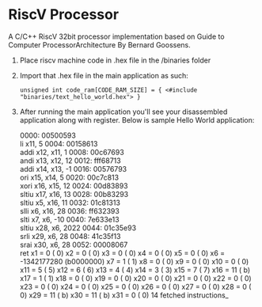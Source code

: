 # RiscV Processor
A C/C++ RiscV 32bit processor implementation based on Guide to Computer ProcessorArchitecture By Bernard Goossens.

1. Place riscv machine code in .hex file in the /binaries folder
2. Import that .hex file in the main application as such:

   `unsigned int code_ram[CODE_RAM_SIZE] = {
      <#include "binaries/text_hello_world.hex">
    }`

3. After running the main application you'll see your disassembled application along with register. Below is sample Hello World application:

   0000: 00500593      
   li x11, 5
   0004: 00158613      
   addi x12, x11, 1
   0008: 00c67693      
   andi x13, x12, 12
   0012: fff68713      
   addi x14, x13, -1
   0016: 00576793      
   ori x15, x14, 5
   0020: 00c7c813      
   xori x16, x15, 12
   0024: 00d83893      
   sltiu x17, x16, 13
   0028: 00b83293      
   sltiu x5, x16, 11
   0032: 01c81313      
   slli x6, x16, 28
   0036: ff632393      
   slti x7, x6, -10
   0040: 7e633e13      
   sltiu x28, x6, 2022
   0044: 01c35e93      
   srli x29, x6, 28
   0048: 41c35f13      
   srai x30, x6, 28
   0052: 00008067      
   ret
   x1  =                0 (       0)
   x2  =                0 (       0)
   x3  =                0 (       0)
   x4  =                0 (       0)
   x5  =                0 (       0)
   x6  =      -1342177280 (b0000000)
   x7  =                1 (       1)
   x8  =                0 (       0)
   x9  =                0 (       0)
   x10 =                0 (       0)
   x11 =                5 (       5)
   x12 =                6 (       6)
   x13 =                4 (       4)
   x14 =                3 (       3)
   x15 =                7 (       7)
   x16 =               11 (       b)
   x17 =                1 (       1)
   x18 =                0 (       0)
   x19 =                0 (       0)
   x20 =                0 (       0)
   x21 =                0 (       0)
   x22 =                0 (       0)
   x23 =                0 (       0)
   x24 =                0 (       0)
   x25 =                0 (       0)
   x26 =                0 (       0)
   x27 =                0 (       0)
   x28 =                0 (       0)
   x29 =               11 (       b)
   x30 =               11 (       b)
   x31 =                0 (       0)
   14 fetched instructions_
